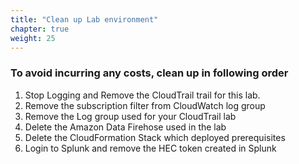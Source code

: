 ```yaml
---
title: "Clean up Lab environment"
chapter: true
weight: 25
---
```


### To avoid incurring any costs, clean up in following order
1) Stop Logging and Remove the CloudTrail trail for this lab.
2) Remove the subscription filter from CloudWatch log group
3) Remove the Log group used for your CloudTrail lab
2) Delete the Amazon Data Firehose used in the lab
3) Delete the CloudFormation Stack which deployed prerequisites
4) Login to Splunk and remove the HEC token created in Splunk